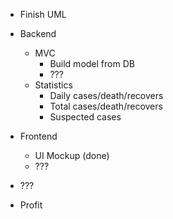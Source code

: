 - Finish UML
- Backend
    - MVC
        - Build model from DB
        - ???
    - Statistics
        - Daily cases/death/recovers
        - Total cases/death/recovers
        - Suspected cases
        
- Frontend
    - UI Mockup (done)
    - ???
- ???
- Profit

